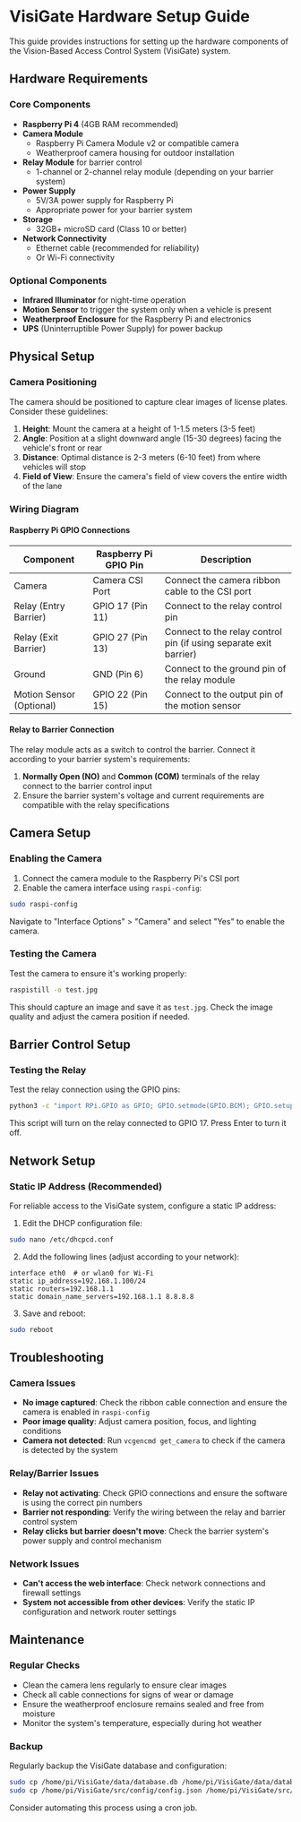 # VisiGate Hardware Setup Guide

This guide provides instructions for setting up the hardware components of the Vision-Based Access Control System (VisiGate) system.

## Hardware Requirements

### Core Components

- **Raspberry Pi 4** (4GB RAM recommended)
- **Camera Module**
  - Raspberry Pi Camera Module v2 or compatible camera
  - Weatherproof camera housing for outdoor installation
- **Relay Module** for barrier control
  - 1-channel or 2-channel relay module (depending on your barrier system)
- **Power Supply**
  - 5V/3A power supply for Raspberry Pi
  - Appropriate power for your barrier system
- **Storage**
  - 32GB+ microSD card (Class 10 or better)
- **Network Connectivity**
  - Ethernet cable (recommended for reliability)
  - Or Wi-Fi connectivity

### Optional Components

- **Infrared Illuminator** for night-time operation
- **Motion Sensor** to trigger the system only when a vehicle is present
- **Weatherproof Enclosure** for the Raspberry Pi and electronics
- **UPS** (Uninterruptible Power Supply) for power backup

## Physical Setup

### Camera Positioning

The camera should be positioned to capture clear images of license plates. Consider these guidelines:

1. **Height**: Mount the camera at a height of 1-1.5 meters (3-5 feet)
2. **Angle**: Position at a slight downward angle (15-30 degrees) facing the vehicle's front or rear
3. **Distance**: Optimal distance is 2-3 meters (6-10 feet) from where vehicles will stop
4. **Field of View**: Ensure the camera's field of view covers the entire width of the lane

### Wiring Diagram

#### Raspberry Pi GPIO Connections

| Component | Raspberry Pi GPIO Pin | Description |
|-----------|----------------------|-------------|
| Camera    | Camera CSI Port      | Connect the camera ribbon cable to the CSI port |
| Relay (Entry Barrier) | GPIO 17 (Pin 11)     | Connect to the relay control pin |
| Relay (Exit Barrier)  | GPIO 27 (Pin 13)     | Connect to the relay control pin (if using separate exit barrier) |
| Ground    | GND (Pin 6)          | Connect to the ground pin of the relay module |
| Motion Sensor (Optional) | GPIO 22 (Pin 15)  | Connect to the output pin of the motion sensor |

#### Relay to Barrier Connection

The relay module acts as a switch to control the barrier. Connect it according to your barrier system's requirements:

1. **Normally Open (NO)** and **Common (COM)** terminals of the relay connect to the barrier control input
2. Ensure the barrier system's voltage and current requirements are compatible with the relay specifications

## Camera Setup

### Enabling the Camera

1. Connect the camera module to the Raspberry Pi's CSI port
2. Enable the camera interface using `raspi-config`:

```bash
sudo raspi-config
```

Navigate to "Interface Options" > "Camera" and select "Yes" to enable the camera.

### Testing the Camera

Test the camera to ensure it's working properly:

```bash
raspistill -o test.jpg
```

This should capture an image and save it as `test.jpg`. Check the image quality and adjust the camera position if needed.

## Barrier Control Setup

### Testing the Relay

Test the relay connection using the GPIO pins:

```bash
python3 -c "import RPi.GPIO as GPIO; GPIO.setmode(GPIO.BCM); GPIO.setup(17, GPIO.OUT); GPIO.output(17, GPIO.HIGH); input('Press Enter to turn off...'); GPIO.output(17, GPIO.LOW); GPIO.cleanup()"
```

This script will turn on the relay connected to GPIO 17. Press Enter to turn it off.

## Network Setup

### Static IP Address (Recommended)

For reliable access to the VisiGate system, configure a static IP address:

1. Edit the DHCP configuration file:

```bash
sudo nano /etc/dhcpcd.conf
```

2. Add the following lines (adjust according to your network):

```
interface eth0  # or wlan0 for Wi-Fi
static ip_address=192.168.1.100/24
static routers=192.168.1.1
static domain_name_servers=192.168.1.1 8.8.8.8
```

3. Save and reboot:

```bash
sudo reboot
```

## Troubleshooting

### Camera Issues

- **No image captured**: Check the ribbon cable connection and ensure the camera is enabled in `raspi-config`
- **Poor image quality**: Adjust camera position, focus, and lighting conditions
- **Camera not detected**: Run `vcgencmd get_camera` to check if the camera is detected by the system

### Relay/Barrier Issues

- **Relay not activating**: Check GPIO connections and ensure the software is using the correct pin numbers
- **Barrier not responding**: Verify the wiring between the relay and barrier control system
- **Relay clicks but barrier doesn't move**: Check the barrier system's power supply and control mechanism

### Network Issues

- **Can't access the web interface**: Check network connections and firewall settings
- **System not accessible from other devices**: Verify the static IP configuration and network router settings

## Maintenance

### Regular Checks

- Clean the camera lens regularly to ensure clear images
- Check all cable connections for signs of wear or damage
- Ensure the weatherproof enclosure remains sealed and free from moisture
- Monitor the system's temperature, especially during hot weather

### Backup

Regularly backup the VisiGate database and configuration:

```bash
sudo cp /home/pi/VisiGate/data/database.db /home/pi/VisiGate/data/database_backup_$(date +%Y%m%d).db
sudo cp /home/pi/VisiGate/src/config/config.json /home/pi/VisiGate/src/config/config_backup_$(date +%Y%m%d).json
```

Consider automating this process using a cron job.
